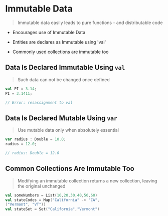 # Immutable Data

> Immutable data easily leads to pure functions - and distributable code

* Encourages use of Immutable Data

* Entities are declares as Immutable using 'val'

* Commonly used collections are immutable too

## Data Is Declared Immutable Using `val`
> Such data can not be changed once defined

```scala
val PI = 3.14;
PI = 3.1411;

// Error: resassignment to val
```

## Data Is Declared Mutable Using `var`
> Use mutable data only when absolutely essential

```scala
var radius : Double = 10.0;
radius = 12.0;

// radius: Double = 12.0
```

## Common Collections Are Immutable Too
> Modifying an immutable collection returns a new collection, leaving the original unchanged

```scala
val someNumbers = List(10,20,30,40,50,60)
val stateCodes = Map("California" -> "CA",
("Vermont", "VT"))
val stateSet = Set("California","Vermont")

```
